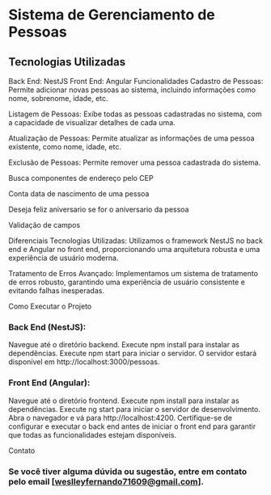 # Sistema de Gerenciamento de Pessoas

## Tecnologias Utilizadas
Back End: NestJS
Front End: Angular
Funcionalidades
Cadastro de Pessoas: Permite adicionar novas pessoas ao sistema, incluindo informações como nome, sobrenome, idade, etc.

Listagem de Pessoas: Exibe todas as pessoas cadastradas no sistema, com a capacidade de visualizar detalhes de cada uma.

Atualização de Pessoas: Permite atualizar as informações de uma pessoa existente, como nome, idade, etc.

Exclusão de Pessoas: Permite remover uma pessoa cadastrada do sistema.

Busca componentes de endereço pelo CEP

Conta data de nascimento de uma pessoa

Deseja feliz aniversario se for o aniversario da pessoa

Validação de campos

Diferenciais
Tecnologias Utilizadas: Utilizamos o framework NestJS no back end e Angular no front end, proporcionando uma arquitetura robusta e uma experiência de usuário moderna.

Tratamento de Erros Avançado: Implementamos um sistema de tratamento de erros robusto, garantindo uma experiência de usuário consistente e evitando falhas inesperadas.

Como Executar o Projeto
### Back End (NestJS):

Navegue até o diretório backend.
Execute npm install para instalar as dependências.
Execute npm start para iniciar o servidor.
O servidor estará disponível em http://localhost:3000/pessoas.

### Front End (Angular):

Navegue até o diretório frontend.
Execute npm install para instalar as dependências.
Execute ng start para iniciar o servidor de desenvolvimento.
Abra o navegador e vá para http://localhost:4200.
Certifique-se de configurar e executar o back end antes de iniciar o front end para garantir que todas as funcionalidades estejam disponíveis.

Contato
### Se você tiver alguma dúvida ou sugestão, entre em contato pelo email [weslleyfernando71609@gmail.com].
